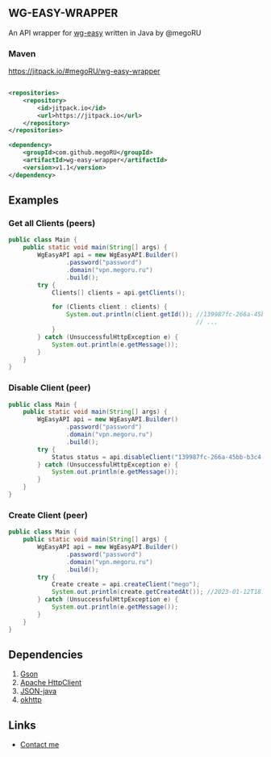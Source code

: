 ## WG-EASY-WRAPPER

An API wrapper for [wg-easy](https://github.com/WeeJeWel/wg-easy/) written in Java by @megoRU

### Maven

https://jitpack.io/#megoRU/wg-easy-wrapper

```xml

<repositories>
    <repository>
        <id>jitpack.io</id>
        <url>https://jitpack.io</url>
    </repository>
</repositories>

<dependency>
    <groupId>com.github.megoRU</groupId>
    <artifactId>wg-easy-wrapper</artifactId>
    <version>v1.1</version>
</dependency>
```

## Examples

### Get all Clients (peers)

```java
public class Main {
    public static void main(String[] args) {
        WgEasyAPI api = new WgEasyAPI.Builder()
                .password("password")
                .domain("vpn.megoru.ru")
                .build();
        try {
            Clients[] clients = api.getClients();

            for (Clients client : clients) {
                System.out.println(client.getId()); //139987fc-266a-45bb-b3c4-3e1d8d2e180c
                                                    // ...
            }
        } catch (UnsuccessfulHttpException e) {
            System.out.println(e.getMessage());
        }
    }
}
```

### Disable Client (peer)

```java
public class Main {
    public static void main(String[] args) {
        WgEasyAPI api = new WgEasyAPI.Builder()
                .password("password")
                .domain("vpn.megoru.ru")
                .build();
        try {
            Status status = api.disableClient("139987fc-266a-45bb-b3c4-3e1d8d2e180c");
        } catch (UnsuccessfulHttpException e) {
            System.out.println(e.getMessage());
        }
    }
}
```

### Create Client (peer)

```java
public class Main {
    public static void main(String[] args) {
        WgEasyAPI api = new WgEasyAPI.Builder()
                .password("password")
                .domain("vpn.megoru.ru")
                .build();
        try {
            Create create = api.createClient("mego");
            System.out.println(create.getCreatedAt()); //2023-01-12T18:20:12
        } catch (UnsuccessfulHttpException e) {
            System.out.println(e.getMessage());
        }
    }
}
```

## Dependencies

1. [Gson](https://github.com/google/gson)
2. [Apache HttpClient](https://github.com/apache/httpcomponents-client)
3. [JSON-java](https://github.com/stleary/JSON-java)
4. [okhttp](https://github.com/square/okhttp)

## Links

* [Contact me](https://megoru.ru)